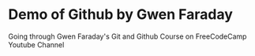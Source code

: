# Demo of Github by Gwen Faraday

Going through Gwen Faraday's Git and Github Course on FreeCodeCamp Youtube Channel

